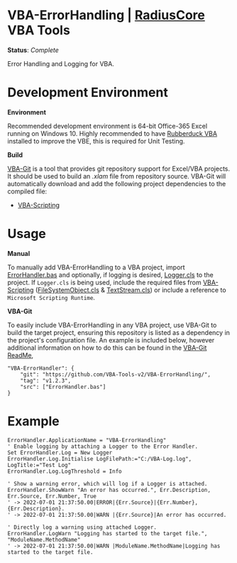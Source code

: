 # VBA-ErrorHandling | [RadiusCore](https://radiuscore.co.nz) VBA Tools

__Status__: _Complete_

Error Handling and Logging for VBA.

# Development Environment

__Environment__

Recommended development environment is 64-bit Office-365 Excel running on Windows 10. Highly recommended to have [Rubberduck VBA](https://github.com/rubberduck-vba/Rubberduck/) installed to improve the VBE, this is required for Unit Testing.

__Build__

[VBA-Git](https://github.com/VBA-Tools-v2/VBA-Git) is a tool that provides git repository support for Excel/VBA projects. It should be used to build an _.xlam_ file from repository source. VBA-Git will automatically download and add the following project dependencies to the compiled file:
- [VBA-Scripting](https://github.com/VBA-Tools-v2/VBA-Scripting)


# Usage
__Manual__

To manually add  VBA-ErrorHandling to a VBA project, import [ErrorHandler.bas](/src/vbProject/ErrorHandler.bas) and optionally, if logging is desired, [Logger.cls](/src/vbProject/Logger.cls) to the project. If `Logger.cls` is being used, include the required files from [VBA-Scripting](https://github.com/VBA-Tools-v2/VBA-Scripting/) ([FileSystemObject.cls](https://github.com/VBA-Tools-v2/VBA-Scripting/blob/master/src/vbProject/Scripting/FileSystemObject.cls) & [TextStream.cls](https://github.com/VBA-Tools-v2/VBA-Scripting/blob/master/src/vbProject/Scripting/TextStream.cls)) or include a reference to `Microsoft Scripting Runtime`.

__VBA-Git__

To easily include VBA-ErrorHandling in any VBA project, use VBA-Git to build the target project, ensuring this repository is listed as a dependency in the project's configuration file. An example is included below, however additional information on how to do this can be found in the [VBA-Git ReadMe](https://github.com/VBA-Tools-v2/VBA-Git/blob/master/readme.md), 

```
"VBA-ErrorHandler": {
    "git": "https://github.com/VBA-Tools-v2/VBA-ErrorHandling/",
    "tag": "v1.2.3",
    "src": ["ErrorHandler.bas"]
}
```

# Example

```VB.net
ErrorHandler.ApplicationName = "VBA-ErrorHandling"
' Enable logging by attaching a Logger to the Error Handler.
Set ErrorHandler.Log = New Logger
ErrorHandler.Log.Initialise LogFilePath:="C:/VBA-Log.log", LogTitle:="Test Log"
ErrorHandler.Log.LogThreshold = Info

' Show a warning error, which will log if a Logger is attached.
ErrorHandler.ShowWarn "An error has occurred.", Err.Description, Err.Source, Err.Number, True
' -> 2022-07-01 21:37:50.00|ERROR|{Err.Source}|{Err.Number}, {Err.Description}.
' -> 2022-07-01 21:37:50.00|WARN |{Err.Source}|An error has occurred.

' Directly log a warning using attached Logger.
ErrorHandler.LogWarn "Logging has started to the target file.", "ModuleName.MethodName"
' -> 2022-07-01 21:37:50.00|WARN |ModuleName.MethodName|Logging has started to the target file.
```